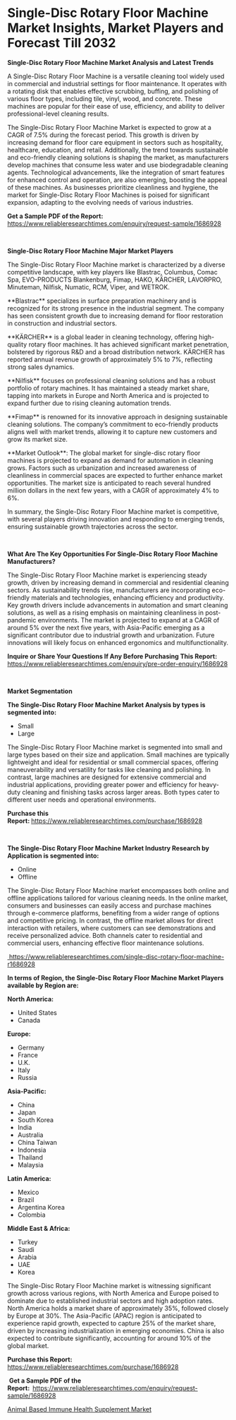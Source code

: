 <p><h1>Single-Disc Rotary Floor Machine Market Insights, Market Players and Forecast Till 2032</h1></p><p><strong>Single-Disc Rotary Floor Machine Market Analysis and Latest Trends</strong></p>
<p><p>A Single-Disc Rotary Floor Machine is a versatile cleaning tool widely used in commercial and industrial settings for floor maintenance. It operates with a rotating disk that enables effective scrubbing, buffing, and polishing of various floor types, including tile, vinyl, wood, and concrete. These machines are popular for their ease of use, efficiency, and ability to deliver professional-level cleaning results.</p><p>The Single-Disc Rotary Floor Machine Market is expected to grow at a CAGR of 7.5% during the forecast period. This growth is driven by increasing demand for floor care equipment in sectors such as hospitality, healthcare, education, and retail. Additionally, the trend towards sustainable and eco-friendly cleaning solutions is shaping the market, as manufacturers develop machines that consume less water and use biodegradable cleaning agents. Technological advancements, like the integration of smart features for enhanced control and operation, are also emerging, boosting the appeal of these machines. As businesses prioritize cleanliness and hygiene, the market for Single-Disc Rotary Floor Machines is poised for significant expansion, adapting to the evolving needs of various industries.</p></p>
<p><strong>Get a Sample PDF of the Report:&nbsp;</strong> <a href="https://www.reliableresearchtimes.com/enquiry/request-sample/1686928?utm_campaign=2009&utm_medium=2&utm_source=Github&utm_content=ia&utm_term=26032025&utm_id=single-disc-rotary-floor-machine">https://www.reliableresearchtimes.com/enquiry/request-sample/1686928</a></p>
<p>&nbsp;</p>
<p><strong>Single-Disc Rotary Floor Machine Major Market Players</strong></p>
<p><p>The Single-Disc Rotary Floor Machine market is characterized by a diverse competitive landscape, with key players like Blastrac, Columbus, Comac Spa, EVO-PRODUCTS Blankenburg, Fimap, HAKO, KÄRCHER, LAVORPRO, Minuteman, Nilfisk, Numatic, RCM, Viper, and WETROK.</p><p>**Blastrac** specializes in surface preparation machinery and is recognized for its strong presence in the industrial segment. The company has seen consistent growth due to increasing demand for floor restoration in construction and industrial sectors.</p><p>**KÄRCHER** is a global leader in cleaning technology, offering high-quality rotary floor machines. It has achieved significant market penetration, bolstered by rigorous R&D and a broad distribution network. KÄRCHER has reported annual revenue growth of approximately 5% to 7%, reflecting strong sales dynamics.</p><p>**Nilfisk** focuses on professional cleaning solutions and has a robust portfolio of rotary machines. It has maintained a steady market share, tapping into markets in Europe and North America and is projected to expand further due to rising cleaning automation trends.</p><p>**Fimap** is renowned for its innovative approach in designing sustainable cleaning solutions. The company’s commitment to eco-friendly products aligns well with market trends, allowing it to capture new customers and grow its market size.</p><p>**Market Outlook**: The global market for single-disc rotary floor machines is projected to expand as demand for automation in cleaning grows. Factors such as urbanization and increased awareness of cleanliness in commercial spaces are expected to further enhance market opportunities. The market size is anticipated to reach several hundred million dollars in the next few years, with a CAGR of approximately 4% to 6%.</p><p>In summary, the Single-Disc Rotary Floor Machine market is competitive, with several players driving innovation and responding to emerging trends, ensuring sustainable growth trajectories across the sector.</p></p>
<p>&nbsp;</p>
<p><strong>What Are The Key Opportunities For Single-Disc Rotary Floor Machine Manufacturers?</strong></p>
<p><p>The Single-Disc Rotary Floor Machine market is experiencing steady growth, driven by increasing demand in commercial and residential cleaning sectors. As sustainability trends rise, manufacturers are incorporating eco-friendly materials and technologies, enhancing efficiency and productivity. Key growth drivers include advancements in automation and smart cleaning solutions, as well as a rising emphasis on maintaining cleanliness in post-pandemic environments. The market is projected to expand at a CAGR of around 5% over the next five years, with Asia-Pacific emerging as a significant contributor due to industrial growth and urbanization. Future innovations will likely focus on enhanced ergonomics and multifunctionality.</p></p>
<p><strong>Inquire or Share Your Questions If Any Before Purchasing This Report:</strong> <a href="https://www.reliableresearchtimes.com/enquiry/pre-order-enquiry/1686928?utm_campaign=2009&utm_medium=2&utm_source=Github&utm_content=ia&utm_term=26032025&utm_id=single-disc-rotary-floor-machine">https://www.reliableresearchtimes.com/enquiry/pre-order-enquiry/1686928</a></p>
<p>&nbsp;</p>
<p><strong>Market Segmentation</strong></p>
<p><strong>The Single-Disc Rotary Floor Machine Market Analysis by types is segmented into:</strong></p>
<p><ul><li>Small</li><li>Large</li></ul></p>
<p><p>The Single-Disc Rotary Floor Machine market is segmented into small and large types based on their size and application. Small machines are typically lightweight and ideal for residential or small commercial spaces, offering maneuverability and versatility for tasks like cleaning and polishing. In contrast, large machines are designed for extensive commercial and industrial applications, providing greater power and efficiency for heavy-duty cleaning and finishing tasks across larger areas. Both types cater to different user needs and operational environments.</p></p>
<p><strong>Purchase this Report:&nbsp;</strong><a href="https://www.reliableresearchtimes.com/purchase/1686928?utm_campaign=2009&utm_medium=2&utm_source=Github&utm_content=ia&utm_term=26032025&utm_id=single-disc-rotary-floor-machine">https://www.reliableresearchtimes.com/purchase/1686928</a></p>
<p>&nbsp;</p>
<p><strong>The Single-Disc Rotary Floor Machine Market Industry Research by Application is segmented into:</strong></p>
<p><ul><li>Online</li><li>Offline</li></ul></p>
<p><p>The Single-Disc Rotary Floor Machine market encompasses both online and offline applications tailored for various cleaning needs. In the online market, consumers and businesses can easily access and purchase machines through e-commerce platforms, benefiting from a wider range of options and competitive pricing. In contrast, the offline market allows for direct interaction with retailers, where customers can see demonstrations and receive personalized advice. Both channels cater to residential and commercial users, enhancing effective floor maintenance solutions.</p></p>
<p><a href="https://www.reliableresearchtimes.com/single-disc-rotary-floor-machine-r1686928?utm_campaign=2009&utm_medium=2&utm_source=Github&utm_content=ia&utm_term=26032025&utm_id=single-disc-rotary-floor-machine">&nbsp;https://www.reliableresearchtimes.com/single-disc-rotary-floor-machine-r1686928</a></p>
<p><strong>In terms of Region, the Single-Disc Rotary Floor Machine Market Players available by Region are:</strong></p>
<p>
    <p> <strong> North America: </strong>
        <ul>
            <li>United States</li>
            <li>Canada</li>
        </ul>
        </p> 
    <p> <strong> Europe: </strong>
        <ul>
            <li>Germany</li>
            <li>France</li>
            <li>U.K.</li>
            <li>Italy</li>
            <li>Russia</li>
        </ul>
        </p> 
    <p> <strong> Asia-Pacific: </strong>
        <ul>
            <li>China</li>
            <li>Japan</li>
            <li>South Korea</li>
            <li>India</li>
            <li>Australia</li>
            <li>China Taiwan</li>
            <li>Indonesia</li>
            <li>Thailand</li>
            <li>Malaysia</li>
        </ul>
        </p> 
    <p> <strong> Latin America: </strong>
        <ul>
            <li>Mexico</li>
            <li>Brazil</li>
            <li>Argentina Korea</li>
            <li>Colombia</li>
        </ul>
        </p> 
    <p> <strong> Middle East & Africa: </strong>
        <ul>
            <li>Turkey</li>
            <li>Saudi</li>
            <li>Arabia</li>
            <li>UAE</li>
            <li>Korea</li>
        </ul>
    </p>
    </p>
<p><p>The Single-Disc Rotary Floor Machine market is witnessing significant growth across various regions, with North America and Europe poised to dominate due to established industrial sectors and high adoption rates. North America holds a market share of approximately 35%, followed closely by Europe at 30%. The Asia-Pacific (APAC) region is anticipated to experience rapid growth, expected to capture 25% of the market share, driven by increasing industrialization in emerging economies. China is also expected to contribute significantly, accounting for around 10% of the global market.</p></p>
<p><strong>Purchase this Report: </strong><a href="https://www.reliableresearchtimes.com/purchase/1686928?utm_campaign=2009&utm_medium=2&utm_source=Github&utm_content=ia&utm_term=26032025&utm_id=single-disc-rotary-floor-machine">https://www.reliableresearchtimes.com/purchase/1686928</a></p>
<p>&nbsp;<strong>Get a Sample PDF of the Report:&nbsp;&nbsp;</strong><a href="https://www.reliableresearchtimes.com/enquiry/request-sample/1686928?utm_campaign=2009&utm_medium=2&utm_source=Github&utm_content=ia&utm_term=26032025&utm_id=single-disc-rotary-floor-machine">https://www.reliableresearchtimes.com/enquiry/request-sample/1686928</a></p>
<p><strong></strong></p>
<p><p><a href="https://github.com/marloy8/Market-Research-Report-List-7/blob/main/animal-based-immune-health-supplement-market.md?utm_campaign=2009&utm_medium=2&utm_source=Github&utm_content=ia&utm_term=26032025&utm_id=single-disc-rotary-floor-machine">Animal Based Immune Health Supplement Market</a></p></p>